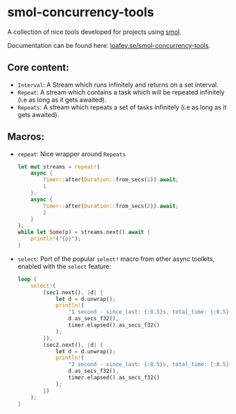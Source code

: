 # smol-concurrency-tools
A collection of nice tools developed for projects using [smol](https://github.com/smol-rs/smol).

Documentation can be found here: [loafey.se/smol-concurrency-tools](https://loafey.se/smol-concurrency-tools).

## Core content:
- `Interval`: A Stream which runs infinitely and returns on a set interval.
- `Repeat`: A stream which contains a task which will be repeated infinitely (i.e as long as it gets awaited).
- `Repeats`: A stream which repeats a set of tasks infinitely (i.e as long as it gets awaited).

## Macros: 
- `repeat`: Nice wrapper around `Repeats`
    ```rs
    let mut streams = repeat!(
        async {
            Timer::after(Duration::from_secs(1)).await;
            1
        },
        async {
            Timer::after(Duration::from_secs(2)).await;
            2
        }
    );
    while let Some(p) = streams.next().await {
        println!("{p}");
    }
    ```
- `select`: Port of the popular `select!` macro from other async toolkits, enabled with the `select` feature:
    ```rs
    loop {
        select!(
            (sec1.next(), |d| {
                let d = d.unwrap();
                println!(
                    "1 second - since_last: {:0.5}s, total_time: {:0.5}s",
                    d.as_secs_f32(),
                    timer.elapsed().as_secs_f32()
                );
            }),
            (sec2.next(), |d| {
                let d = d.unwrap();
                println!(
                    "2 second - since_last: {:0.5}s, total_time: {:0.5}s",
                    d.as_secs_f32(),
                    timer.elapsed().as_secs_f32()
                );
            })
        );
    }
    ```
